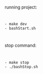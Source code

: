 running project:
#
    - make dev
    - bashStart.sh
#
stop command:
#
    - make stop
    - ./bashStop.sh
